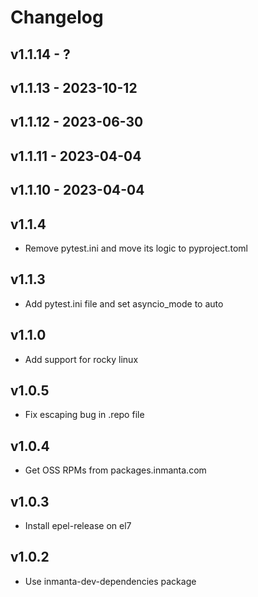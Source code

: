# Changelog

## v1.1.14 - ?


## v1.1.13 - 2023-10-12


## v1.1.12 - 2023-06-30


## v1.1.11 - 2023-04-04


## v1.1.10 - 2023-04-04


## v1.1.4
- Remove pytest.ini and move its logic to pyproject.toml

## v1.1.3
- Add pytest.ini file and set asyncio_mode to auto

## v1.1.0
- Add support for rocky linux

## v1.0.5
- Fix escaping bug in .repo file

## v1.0.4
- Get OSS RPMs from packages.inmanta.com

## v1.0.3
- Install epel-release on el7

## v1.0.2
- Use inmanta-dev-dependencies package
